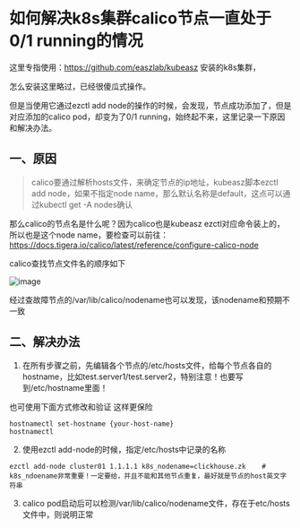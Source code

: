 # 如何解决k8s集群calico节点一直处于 0/1 running的情况

这里专指使用：https://github.com/easzlab/kubeasz  安装的k8s集群，

怎么安装这里略过，已经很傻瓜式操作。

但是当使用它通过ezctl add node的操作的时候，会发现，节点成功添加了，但是对应添加的calico pod，却变为了0/1 running，始终起不来，这里记录一下原因和解决办法。

## 一、原因

> calico要通过解析hosts文件，来确定节点的ip地址，kubeasz脚本ezctl add node，如果不指定node name，那么默认名称是default，这点可以通过kubectl get -A nodes确认

那么calico的节点名是什么呢？因为calico也是kubeasz ezctl对应命令装上的，所以也是这个node name，要检查可以前往：https://docs.tigera.io/calico/latest/reference/configure-calico-node

calico查找节点文件名的顺序如下

![image](https://github.com/sherry0429/sherry0429.github.io/assets/11309831/354149bc-1193-44de-b583-6edab669d718)

经过查故障节点的/var/lib/calico/nodename也可以发现，该nodename和预期不一致


## 二、解决办法

1. 在所有步骤之前，先编辑各个节点的/etc/hosts文件，给每个节点各自的hostname，比如test.server1/test.server2，特别注意！也要写到/etc/hostname里面！

也可使用下面方式修改和验证 这样更保险
```
hostnamectl set-hostname {your-host-name}
hostnamectl 
```

2. 使用ezctl add-node的时候，指定/etc/hosts中记录的名称
```shell
ezctl add-node cluster01 1.1.1.1 k8s_nodename=clickhouse.zk    # k8s_ndoename非常重要！一定要给，并且不能和其他节点重复，最好就是节点的host英文字符串
```

3. calico pod启动后可以检测/var/lib/calico/nodename文件，存在于etc/hosts文件中，则说明正常
